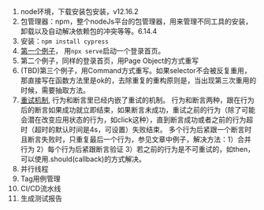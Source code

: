 1. node环境，下载安装包安装，v12.16.2
2. 包管理器：npm，整个nodeJs平台的包管理器，用来管理不同工具的安装，卸载以及自动解决依赖包的冲突等等。6.14.4
3. 安装：```npm install cypress```
4. [第一个例子](https://www.valentinog.com/blog/cypress/)， 用```npx serve```启动一个登录首页。
5. 第二个例子，同样的登录首页，用Page Object的方式重写
6. (TBD)第三个例子，用Command方式重写。如果selector不会被反复重用，那直接写在函数方法里是ok的，去除重复的重构原则是，当出现第三次重用的时候，需要抽取方法。
7. [重试机制](https://docs.cypress.io/guides/core-concepts/retry-ability.html), 行为和断言里已经内嵌了重试的机制。
行为和断言两种，跟在行为后的断言如果成功就立即结束，如果断言未成功，重试之前的行为（除了可能会潜在改变应用状态的行为，如click这种），直到断言成功或者之前的行为超时（超时的默认时间是4s，可设置）失败结束。
多个行为后紧跟一个断言时且断言失败时，只重复最后一个行为，参见文章中例子，解决方法：1）合并行为 2）每个行为后紧跟断言验证 3）若之前的行为是不可重试的，如then，可以使用.should(callback)的方式解决。
8. 并行线程
9. Tag用例管理
10. CI/CD流水线
11. 生成测试报告
